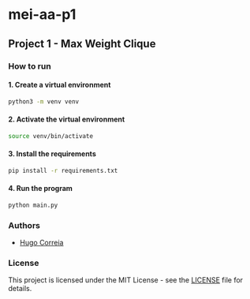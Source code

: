 # mei-aa-p1

## Project 1 - Max Weight Clique

### How to run

#### 1. Create a virtual environment

```bash
python3 -m venv venv
```

#### 2. Activate the virtual environment

```bash
source venv/bin/activate
```

#### 3. Install the requirements

```bash
pip install -r requirements.txt
```

#### 4. Run the program

```bash
python main.py
```

### Authors

- [Hugo Correia](https://github.com/MrLoydHD)

### License

This project is licensed under the MIT License - see the [LICENSE](LICENSE) file for details.

